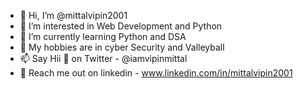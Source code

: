 - 👋 Hi, I’m @mittalvipin2001
- 👀 I’m interested in Web Development and Python 
- 🌱 I’m currently learning Python and DSA
- 💞️ My hobbies are in  cyber Security and Valleyball
- 📫 Say Hii 👋 on Twitter - @iamvipinmittal 
- 💼 Reach me out on linkedin - www.linkedin.com/in/mittalvipin2001 
